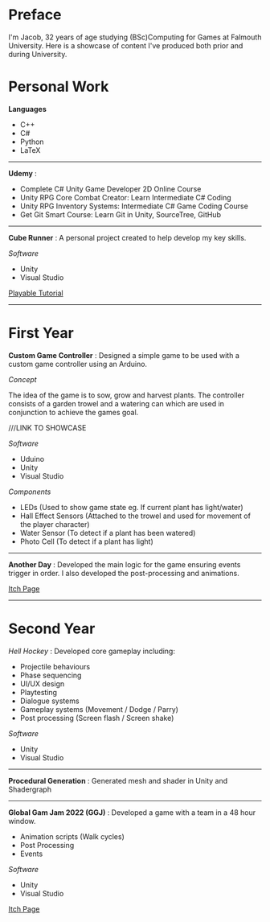 # Preface
I'm Jacob, 32 years of age studying (BSc)Computing for Games at Falmouth University. Here is a showcase of content I've produced both prior and during University.

# Personal Work

**Languages**

- C++
- C#
- Python
- LaTeX

---

**Udemy** : 

- Complete C# Unity Game Developer 2D Online Course
- Unity RPG Core Combat Creator: Learn Intermediate C# Coding
- Unity RPG Inventory Systems: Intermediate C# Game Coding Course
- Get Git Smart Course: Learn Git in Unity, SourceTree, GitHub

---

**Cube Runner** : A personal project created to help develop my key skills.

*Software*
- Unity
- Visual Studio

[Playable Tutorial](https://sharemygame.com/@Mo0mba/added-colours)

---

# First Year

**Custom Game Controller** : Designed a simple game to be used with a custom game controller using an Arduino. 

*Concept*

The idea of the game is to sow, grow and harvest plants. 
The controller consists of a garden trowel and a watering can which are used in conjunction to achieve the games goal.

///LINK TO SHOWCASE

*Software*
- Uduino
- Unity
- Visual Studio

*Components*
- LEDs (Used to show game state eg. If current plant has light/water)
- Hall Effect Sensors (Attached to the trowel and used for movement of the player character)
- Water Sensor (To detect if a plant has been watered)
- Photo Cell (To detect if a plant has light)

---

**Another Day** : Developed the main logic for the game ensuring events trigger in order. I also developed the post-processing and animations.

[Itch Page](https://another-dollar-studios.itch.io/another-day)

---

# Second Year

*Hell Hockey* : Developed core gameplay including:
- Projectile behaviours
- Phase sequencing
- UI/UX design
- Playtesting
- Dialogue systems 
- Gameplay systems (Movement / Dodge / Parry)
- Post processing (Screen flash / Screen shake)

*Software*
- Unity
- Visual Studio

---

**Procedural Generation** : Generated mesh and shader in Unity and Shadergraph

---

**Global Gam Jam 2022 (GGJ)** : Developed a game with a team in a 48 hour window. 

- Animation scripts (Walk cycles)
- Post Processing
- Events

*Software*
- Unity
- Visual Studio

[Itch Page](https://katie-campkin.itch.io/a-walk-home)



